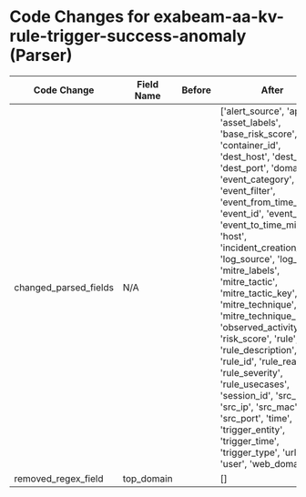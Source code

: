 # Code Changes for exabeam-aa-kv-rule-trigger-success-anomaly (Parser)

| Code Change | Field Name | Before | After |
|-------------|------------|--------|-------|
| changed_parsed_fields | N/A |  | ['alert_source', 'app', 'asset_labels', 'base_risk_score', 'container_id', 'dest_host', 'dest_ip', 'dest_port', 'domain', 'event_category', 'event_filter', 'event_from_time_millis', 'event_id', 'event_time', 'event_to_time_millis', 'host', 'incident_creation_time', 'log_source', 'log_time', 'mitre_labels', 'mitre_tactic', 'mitre_tactic_key', 'mitre_technique', 'mitre_technique_key', 'observed_activity', 'risk_score', 'rule', 'rule_description', 'rule_id', 'rule_reason', 'rule_severity', 'rule_usecases', 'session_id', 'src_host', 'src_ip', 'src_mac', 'src_port', 'time', 'trigger_entity', 'trigger_time', 'trigger_type', 'url', 'user', 'web_domain'] |
| removed_regex_field | top_domain |  | [] |